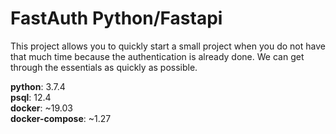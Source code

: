 # FastAuth Python/Fastapi

This project allows you to quickly start a small project when you do not have that much time because the authentication is already done. We can get through the essentials as quickly as possible.

**python**: 3.7.4\
**psql**: 12.4\
**docker**: ~19.03\
**docker-compose**: ~1.27
